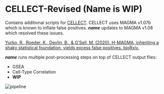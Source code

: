 # CELLECT-Revised (Name is WIP)
Contains additional scripts for [CELLECT](https://github.com/perslab/CELLECT). 
CELLECT uses MAGMA v1.07b which is known to inflate false positives.
***name*** updates to MAGMA v1.08 which resolved these issues.

[Yurko, R., Roeder, K., Devlin, B., & G’Sell, M. (2020). H-MAGMA, inheriting a shaky statistical foundation, yields excess false positives. bioRxiv.](https://www.biorxiv.org/content/10.1101/2020.09.25.310722v1)

***name*** runs multiple post-processing steps on top of CELLECT output files:
  - GSEA
  - Cell-Type Correlation
  - **WIP**

![pipeline](https://github.com/erwinerdem/CELLECT-revised/blob/master/pipeline.png)
